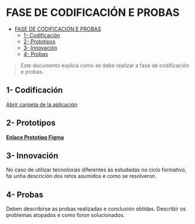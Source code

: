 # FASE DE CODIFICACIÓN E PROBAS

- [FASE DE CODIFICACIÓN E PROBAS](#fase-de-codificación-e-probas)
  - [1- Codificación](#1--codificación)
  - [2- Prototipos](#2--prototipos)
  - [3- Innovación](#3--innovación)
  - [4- Probas](#4--probas)

> Este documento explica como se debe realizar a fase de codificación e probas.

## 1- Codificación

[Abrir carpeta de la aplicación](../devicecare)

## 2- Prototipos

**[Enlace Prototipo Figma](https://www.figma.com/file/rbDqwp6vh9sb7bchPQLAXS/Prototipo-Proyecto_DAW?type=design&node-id=6%3A5&mode=design&t=gNMUbXMOF43fSmmP-1)**

## 3- Innovación

No caso de utilizar tecnoloxías diferentes ás estudadas no ciclo formativo, fai unha descrición dos retos asumidos e como se resolveron.

## 4- Probas

Deben describirse as probas realizadas e conclusión obtidas. Describir os problemas atopados e como foron solucionados.
